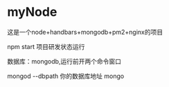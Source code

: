 # myNode
这是一个node+handbars+mongodb+pm2+nginx的项目

npm start
项目研发状态运行

数据库：mongodb,运行前开两个命令窗口

mongod --dbpath 你的数据库地址
mongo
